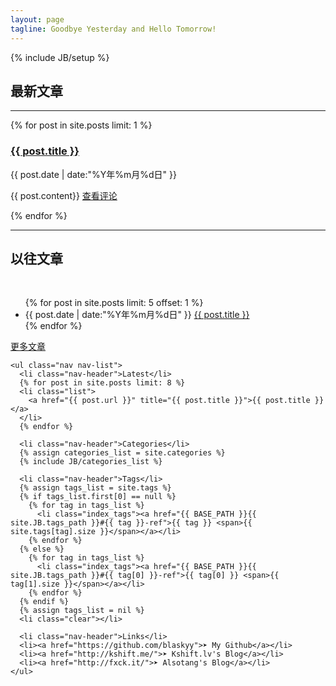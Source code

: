 ```yaml
---
layout: page
tagline: Goodbye Yesterday and Hello Tomorrow!
---
```

{% include JB/setup %}
<div class="row">
  <div class="span8">
    <h2>最新文章</h2><hr class="index" />
    {% for post in site.posts limit: 1 %}
    <h3><a href="{{ post.url }}">{{ post.title }}</a></h3>
    <div class="list"><time>{{ post.date | date:"%Y年%m月%d日" }}</time></div>
    <p>{{ post.content}} <a href="{{ post.url }}">查看评论</a></p>
    {% endfor %}
    <hr class="index" />
    <h2>以往文章</h2><br />
    <ul>
      {% for post in site.posts limit: 5 offset: 1 %}
      <li class="list">
        <time>{{ post.date | date:"%Y年%m月%d日" }}</time> <a href="{{ post.url }}">{{ post.title }}</a>
      </li>
      {% endfor %}
    </ul>
    <a class="btn" href="/archive.html">更多文章</a>
  </div>

  <div class="span4">

    <ul class="nav nav-list">
      <li class="nav-header">Latest</li>
      {% for post in site.posts limit: 8 %}
      <li class="list">
        <a href="{{ post.url }}" title="{{ post.title }}">{{ post.title }}</a>
      </li>
      {% endfor %}

      <li class="nav-header">Categories</li>
      {% assign categories_list = site.categories %}
      {% include JB/categories_list %}

      <li class="nav-header">Tags</li>
      {% assign tags_list = site.tags %}
      {% if tags_list.first[0] == null %}
        {% for tag in tags_list %}
          <li class="index_tags"><a href="{{ BASE_PATH }}{{ site.JB.tags_path }}#{{ tag }}-ref">{{ tag }} <span>{{ site.tags[tag].size }}</span></a></li>
        {% endfor %}
      {% else %}
        {% for tag in tags_list %}
          <li class="index_tags"><a href="{{ BASE_PATH }}{{ site.JB.tags_path }}#{{ tag[0] }}-ref">{{ tag[0] }} <span>{{ tag[1].size }}</span></a></li>
        {% endfor %}
      {% endif %}
      {% assign tags_list = nil %}
      <li class="clear"></li>

      <li class="nav-header">Links</li>
      <li><a href="https://github.com/blaskyy">➤ My Github</a></li>
      <li><a href="http://kshift.me/">➤ Kshift.lv's Blog</a></li>
      <li><a href="http://fxck.it/">➤ Alsotang's Blog</a></li>
    </ul>

  </div>
</div>